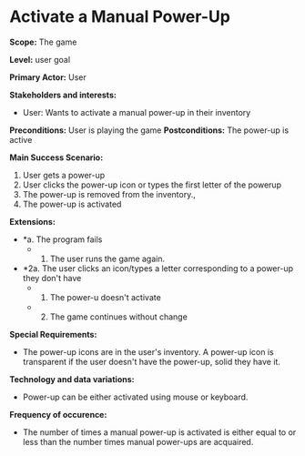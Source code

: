 
# Activate a Manual Power-Up
**Scope:** The game

**Level:** user goal

**Primary Actor:** User 

**Stakeholders and interests:**  

 -   User: Wants to activate a manual power-up in their inventory
 
**Preconditions:** User is playing the game 
**Postconditions:** The power-up is active 

**Main Success Scenario:**  

1.  User gets a power-up
2.  User clicks the power-up icon or types the first letter of the powerup
3.  The power-up is removed from the inventory.,
4.	The power-up is activated

**Extensions:**  

-   *a. The program fails
    -   1.  The user runs the game again.
-   *2a. The user clicks an icon/types a letter corresponding to a power-up they don't have
    -   1.  The power-u doesn't activate
    -   2.  The game continues without change

**Special Requirements:**
- The power-up icons are in the user's inventory. A power-up icon is transparent if the user doesn't have the power-up, solid they have it.

**Technology and data variations:**
- Power-up can be either activated using mouse or keyboard.

**Frequency of occurence:**

-	The number of times a manual power-up is activated is either equal to or less than the number times manual power-ups are acquaired.